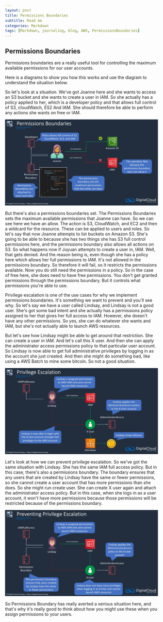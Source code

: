 ```yaml
---
layout: post
title: Permissions Boundaries
subtitle: Read me
categories: Markdown
tags: [Markdown, journaling, blog, AWS, PermissionsBoundaries]
---
```


## Permissions Boundaries

Permissions boundaries are a really useful tool for controlling the maximum available permissions for our user accounts.

Here is a diagrams to show you how this works and use the diagram to understand the situation below.

So let's look at a situation. We've got Joanne here and she wants to access an S3 bucket and she wants to create a user in IAM. So she actually has a policy applied to her, which is a developer policy and that allows full control of S3, cloudWatch, ES2 And IAM. She should therefore be able to perform any actions she wants on free or IAM.

![datacamp certification](/assets/images/Permission1.jpg)

But there's also a permissions boundaries set. The Permissions Boundaries sets the maximum available permissions that Joanne can have. So we can see here we have an allow. The action is S3, CloudWatch, and EC2 and then a wildcard for the resource.
These can be applied to users and roles. So let's say that now Joanne attempts to list buckets on Amazon S3. She's going to be able to because she has two things she has S3 full control permissions here, and the permissions boundary also allows all actions on S3. So what happens now if Juyuan attempts to create a user in, IAM. Well, that gets denied. And the reason being is, even though she has a policy here which allows her full permissions to IAM. It's not allowed in the permissions boundary. So therefore it will fail, so it restricts the permissions available. Now you do still need the permissions in a policy. So in the case of free here, she does need to have free permissions.
You don't get granted permissions through the permissions boundary. But it controls what permissions you're able to use.

Privilege escalation is one of the use cases for why we implement permissions boundaries. It's something we want to prevent and you'll see why.
So let's say we have a user called Lindsay, and Lindsay is not a good user. She's got some bad intent and she actually has a permissions policy assigned to her that gives her full access to IAM.
However, she doesn't have any other permissions. So yes, she can do whatever she wants and IAM, but she's not actually able to launch AWS resources.

But let's see how Lindsay might be able to get around that restriction. She can create a user in IAM. And let's call this X user. And then she can apply the administrator access permissions policy to that particular user account.
So Lindsay is now able to get full administrative privileges by logging in as the account she just created. And then she might do something bad, like using a AWS Batch to mine some bitcoin. So not a good situation.

![datacamp certification](/assets/images/Privilage%20escalation.jpg)

Let's look at how we can prevent privilege escalation.
So we've got the same situation with Lindsay. She has the same IAM full access policy. But in this case, there's also a permissions boundary.
The boundary ensures that any users that are created by Lindsay have the same or fewer permissions, so she cannot create a user account that has more permissions than she does. So she might run create user. She can create X user again and attach the administrator access policy. But in this case, when she logs in as a user account, it won't have more permissions because those permissions will be restricted because of the permissions boundary.

![datacamp certification](/assets/images/Prevent%20previlage%20escalation.jpg)

So Permissions Boundary has really averted a serious situation here, and that's why it's really good to think about how you might use these when you assign permissions to your users.
